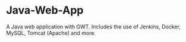 # Java-Web-App
A Java web application with GWT. Includes the use of Jenkins, Docker, MySQL, Tomcat (Apache) and more.
